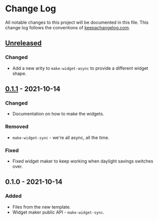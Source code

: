 # Change Log
All notable changes to this project will be documented in this file. This change log follows the conventions of [keepachangelog.com](http://keepachangelog.com/).

## [Unreleased]
### Changed
- Add a new arity to `make-widget-async` to provide a different widget shape.

## [0.1.1] - 2021-10-14
### Changed
- Documentation on how to make the widgets.

### Removed
- `make-widget-sync` - we're all async, all the time.

### Fixed
- Fixed widget maker to keep working when daylight savings switches over.

## 0.1.0 - 2021-10-14
### Added
- Files from the new template.
- Widget maker public API - `make-widget-sync`.

[Unreleased]: https://github.com/wanderung/datascript/compare/0.1.1...HEAD
[0.1.1]: https://github.com/wanderung/datascript/compare/0.1.0...0.1.1
